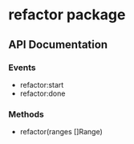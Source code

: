 # refactor package

## API Documentation

### Events

* refactor:start
* refactor:done

### Methods

* refactor(ranges []Range)
